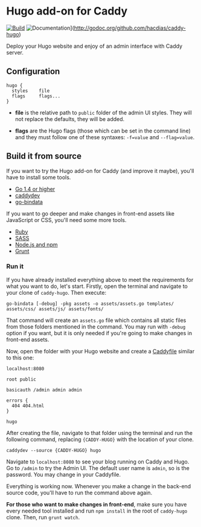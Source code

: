 # Hugo add-on for Caddy

[![Build](https://img.shields.io/travis/hacdias/caddy-hugo.svg?style=flat-square)](https://travis-ci.org/hacdias/caddy-hugo)
![Documentation](https://img.shields.io/badge/godoc-reference-blue.svg?style=flat-square)](http://godoc.org/github.com/hacdias/caddy-hugo)

Deploy your Hugo website and enjoy of an admin interface with Caddy server.

## Configuration

```
hugo {
  styles    file
  flags     flags...
}
```

+ **file** is the relative path to ```public``` folder of the admin UI styles. They will not replace the defaults, they will be added.

+ **flags** are the Hugo flags (those which can be set in the command line) and they must follow one of these syntaxes: ```-f=value``` and ```--flag=value```.

## Build it from source

If you want to try the Hugo add-on for Caddy (and improve it maybe), you'll have to install some tools.

+ [Go 1.4 or higher](https://golang.org/dl/)
+ [caddydev](https://github.com/caddyserver/caddydev)
+ [go-bindata](https://github.com/jteeuwen/go-bindata)

If you want to go deeper and make changes in front-end assets like JavaScript or CSS, you'll need some more tools.

+ [Ruby](https://www.ruby-lang.org/en/)
+ [SASS](http://sass-lang.com/install)
+ [Node.js and npm](https://nodejs.org)
+ [Grunt](http://gruntjs.com/)

### Run it

If you have already installed everything above to meet the requirements for what you want to do, let's start. Firstly, open the terminal and navigate to your clone of ```caddy-hugo```. Then execute:

```
go-bindata [-debug] -pkg assets -o assets/assets.go templates/ assets/css/ assets/js/ assets/fonts/
```

That command will create an ```assets.go``` file which contains all static files from those folders mentioned in the command. You may run with ```-debug``` option if you want, but it is only needed if you're going to make changes in front-end assets.

Now, open the folder with your Hugo website and create a [Caddyfile](https://caddyserver.com/docs/caddyfile) similar to this one:

```
localhost:8080

root public

basicauth /admin admin admin

errors {
  404 404.html
}

hugo
```

After creating the file, navigate to that folder using the terminal and run the following command, replacing ```{CADDY-HUGO}``` with the location of your clone.

```
caddydev --source {CADDY-HUGO} hugo
```

Navigate to ```localhost:8080``` to see your blog running on Caddy and Hugo. Go to ```/admin``` to try the Admin UI. The default user name is ```admin```, so is the password. You may change in your Caddyfile.

Everything is working now. Whenever you make a change in the back-end source code, you'll have to run the command above again.

**For those who want to make changes in front-end**, make sure you have every needed tool installed and run ```npm install``` in the root of ```caddy-hugo``` clone. Then, run ```grunt watch```.
